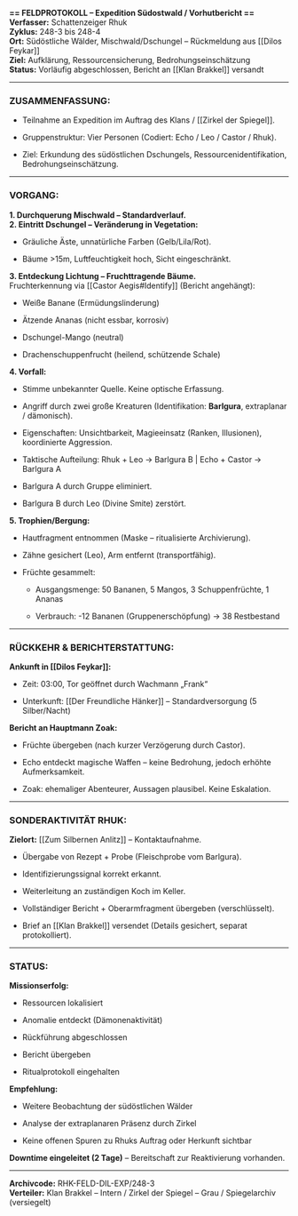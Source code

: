 **== FELDPROTOKOLL – Expedition Südostwald / Vorhutbericht ==**  
**Verfasser:** Schattenzeiger Rhuk  
**Zyklus:** 248-3 bis 248-4  
**Ort:** Südöstliche Wälder, Mischwald/Dschungel – Rückmeldung aus [[Dilos Feykar]]  
**Ziel:** Aufklärung, Ressourcensicherung, Bedrohungseinschätzung  
**Status:** Vorläufig abgeschlossen, Bericht an [[Klan Brakkel]] versandt

---

### **ZUSAMMENFASSUNG:**

- Teilnahme an Expedition im Auftrag des Klans / [[Zirkel der Spiegel]].
    
- Gruppenstruktur: Vier Personen (Codiert: Echo / Leo / Castor / Rhuk).
    
- Ziel: Erkundung des südöstlichen Dschungels, Ressourcenidentifikation, Bedrohungseinschätzung.
    

---

### **VORGANG:**

**1. Durchquerung Mischwald – Standardverlauf.**  
**2. Eintritt Dschungel – Veränderung in Vegetation:**

- Gräuliche Äste, unnatürliche Farben (Gelb/Lila/Rot).
    
- Bäume >15m, Luftfeuchtigkeit hoch, Sicht eingeschränkt.
    

**3. Entdeckung Lichtung – Fruchttragende Bäume.**  
Fruchterkennung via [[Castor Aegis#Identify]] (Bericht angehängt):

- Weiße Banane (Ermüdungslinderung)
    
- Ätzende Ananas (nicht essbar, korrosiv)
    
- Dschungel-Mango (neutral)
    
- Drachenschuppenfrucht (heilend, schützende Schale)
    

**4. Vorfall:**

- Stimme unbekannter Quelle. Keine optische Erfassung.
    
- Angriff durch zwei große Kreaturen (Identifikation: **Barlgura**, extraplanar / dämonisch).
    
- Eigenschaften: Unsichtbarkeit, Magieeinsatz (Ranken, Illusionen), koordinierte Aggression.
    
- Taktische Aufteilung: Rhuk + Leo -> Barlgura B | Echo + Castor -> Barlgura A
    
- Barlgura A durch Gruppe eliminiert.
    
- Barlgura B durch Leo (Divine Smite) zerstört.
    

**5. Trophien/Bergung:**

- Hautfragment entnommen (Maske – ritualisierte Archivierung).
    
- Zähne gesichert (Leo), Arm entfernt (transportfähig).
    
- Früchte gesammelt:
    
    - Ausgangsmenge: 50 Bananen, 5 Mangos, 3 Schuppenfrüchte, 1 Ananas
        
    - Verbrauch: -12 Bananen (Gruppenerschöpfung) → 38 Restbestand
        

---

### **RÜCKKEHR & BERICHTERSTATTUNG:**

**Ankunft in [[Dilos Feykar]]:**

- Zeit: 03:00, Tor geöffnet durch Wachmann „Frank“
    
- Unterkunft: [[Der Freundliche Hänker]] – Standardversorgung (5 Silber/Nacht)
    

**Bericht an Hauptmann Zoak:**

- Früchte übergeben (nach kurzer Verzögerung durch Castor).
    
- Echo entdeckt magische Waffen – keine Bedrohung, jedoch erhöhte Aufmerksamkeit.
    
- Zoak: ehemaliger Abenteurer, Aussagen plausibel. Keine Eskalation.
    

---

### **SONDERAKTIVITÄT RHUK:**

**Zielort:** [[Zum Silbernen Anlitz]] – Kontaktaufnahme.

- Übergabe von Rezept + Probe (Fleischprobe vom Barlgura).
    
- Identifizierungssignal korrekt erkannt.
    
- Weiterleitung an zuständigen Koch im Keller.
    
- Vollständiger Bericht + Oberarmfragment übergeben (verschlüsselt).
    
- Brief an [[Klan Brakkel]] versendet (Details gesichert, separat protokolliert).
    

---

### **STATUS:**

**Missionserfolg:**

- Ressourcen lokalisiert
    
- Anomalie entdeckt (Dämonenaktivität)
    
- Rückführung abgeschlossen
    
- Bericht übergeben
    
- Ritualprotokoll eingehalten
    

**Empfehlung:**

- Weitere Beobachtung der südöstlichen Wälder
    
- Analyse der extraplanaren Präsenz durch Zirkel
    
- Keine offenen Spuren zu Rhuks Auftrag oder Herkunft sichtbar
    

**Downtime eingeleitet (2 Tage)** – Bereitschaft zur Reaktivierung vorhanden.

---

**Archivcode:** RHK-FELD-DIL-EXP/248-3  
**Verteiler:** Klan Brakkel – Intern / Zirkel der Spiegel – Grau / Spiegelarchiv (versiegelt)
